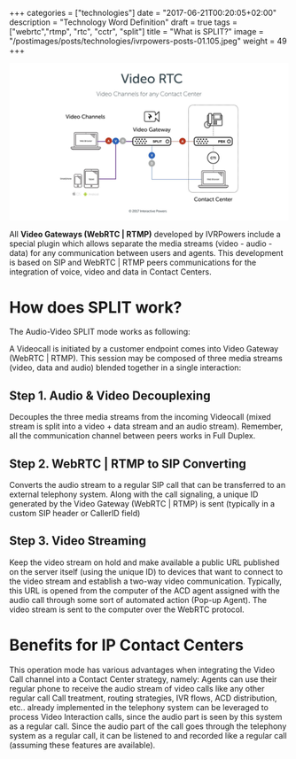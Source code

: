 +++
categories = ["technologies"]
date = "2017-06-21T00:20:05+02:00"
description = "Technology Word Definition"
draft = true
tags = ["webrtc","rtmp", "rtc", "cctr", "split"]
title = "What is SPLIT?"
image = "/postimages/posts/technologies/ivrpowers-posts-01.105.jpeg"
weight = 49
+++

![Lorem Ipsum](/postimages/posts/technologies/ivrpowers-posts-01.012.jpeg)

All **Video Gateways (WebRTC | RTMP)** developed by IVRPowers include a special plugin which allows separate the media streams (video - audio - data) for any communication between users and agents. This development is based on SIP and WebRTC | RTMP peers communications for the integration of voice, video and data in Contact Centers.

# How does SPLIT work?

The Audio-Video SPLIT mode works as following:

A Videocall is initiated by a customer endpoint comes into Video Gateway (WebRTC | RTMP). This session may be composed of three media streams (video, data and audio) blended together in a single interaction:

## Step 1. Audio & Video Decouplexing
Decouples the three media streams from the incoming Videocall (mixed stream is split into a video + data stream and an audio stream). Remember, all the communication channel between peers works in Full Duplex.

## Step 2. WebRTC | RTMP to SIP Converting
Converts the audio stream to a regular SIP call that can be transferred to an external telephony system. Along with the call signaling, a unique ID generated by the Video Gateway (WebRTC | RTMP) is sent (typically in a custom SIP header or CallerID field)

## Step 3. Video Streaming
Keep the video stream on hold and make available a public URL published on the server itself (using the unique ID) to devices that want to connect to the video stream and establish a two-way video communication. Typically, this URL is opened from the computer of the ACD agent assigned with the audio call through some sort of automated action (Pop-up Agent). The video stream is sent to the computer over the WebRTC protocol.

# Benefits for IP Contact Centers
This operation mode has various advantages when integrating the Video Call channel into a Contact Center strategy, namely: Agents can use their regular phone to receive the audio stream of video calls like any other regular call Call treatment, routing strategies, IVR flows, ACD distribution, etc.. already implemented in the telephony system can be leveraged to process Video Interaction calls, since the audio part is seen by this system as a regular call. Since the audio part of the call goes through the telephony system as a regular call, it can be listened to and recorded like a regular call (assuming these features are available).